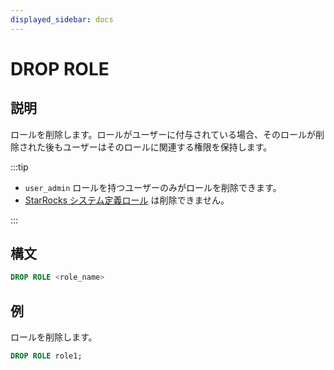 ```yaml
---
displayed_sidebar: docs
---
```


# DROP ROLE

## 説明

ロールを削除します。ロールがユーザーに付与されている場合、そのロールが削除された後もユーザーはそのロールに関連する権限を保持します。

:::tip

- `user_admin` ロールを持つユーザーのみがロールを削除できます。
- [StarRocks システム定義ロール](../../../administration/user_privs/authorization/user_privs.md#system-defined-roles) は削除できません。

:::

## 構文

```sql
DROP ROLE <role_name>
```

## 例

ロールを削除します。

  ```sql
  DROP ROLE role1;
  ```
